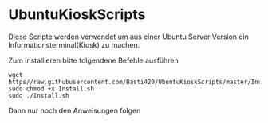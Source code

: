 # UbuntuKioskScripts

Diese Scripte werden verwendet um aus einer Ubuntu Server Version ein Informationsterminal(Kiosk) zu machen.

Zum installieren bitte folgendene Befehle ausführen
```
wget https//raw.githubusercontent.com/Basti420/UbuntuKioskScripts/master/Install.sh
sudo chmod +x Install.sh
sudo ./Install.sh
```
Dann nur noch den Anweisungen folgen
